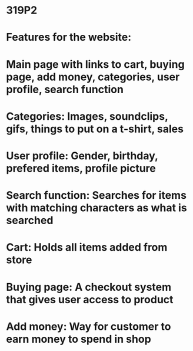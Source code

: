 # 319P2

# Features for the website:

# Main page with links to cart, buying page, add money, categories, user profile, search function

# Categories: Images, soundclips, gifs, things to put on a t-shirt, sales

# User profile: Gender, birthday, prefered items, profile picture

# Search function: Searches for items with matching characters as what is searched

# Cart: Holds all items added from store

# Buying page: A checkout system that gives user access to product

# Add money: Way for customer to earn money to spend in shop